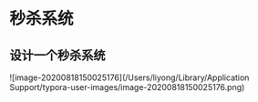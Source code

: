 # 秒杀系统

## 设计一个秒杀系统



![image-20200818150025176](/Users/liyong/Library/Application Support/typora-user-images/image-20200818150025176.png)